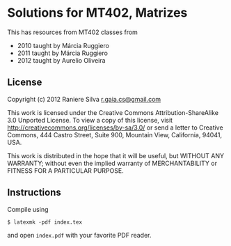 # Solutions for MT402, Matrizes

This has resources from MT402 classes from

- 2010 taught by Márcia Ruggiero
- 2011 taught by Márcia Ruggiero
- 2012 taught by Aurelio Oliveira

## License

Copyright (c) 2012 Raniere Silva <r.gaia.cs@gmail.com>

This work is licensed under the Creative Commons Attribution-ShareAlike 3.0 Unported License. To view a copy of this license, visit http://creativecommons.org/licenses/by-sa/3.0/ or send a letter to Creative Commons, 444 Castro Street, Suite 900, Mountain View, California, 94041, USA.

This work is distributed in the hope that it will be useful, but WITHOUT ANY WARRANTY; without even the implied warranty of MERCHANTABILITY or FITNESS FOR A PARTICULAR PURPOSE.

## Instructions

Compile using

~~~
$ latexmk -pdf index.tex
~~~

and open `index.pdf` with your favorite PDF reader.
